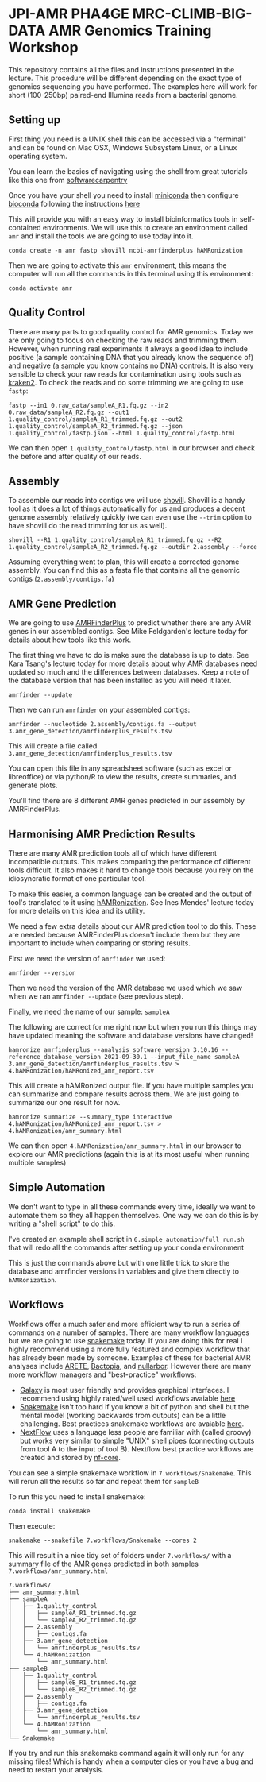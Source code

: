 # JPI-AMR PHA4GE MRC-CLIMB-BIG-DATA AMR Genomics Training Workshop

This repository contains all the files and instructions presented in the lecture.
This procedure will be different depending on the exact type of genomics sequencing you have performed.
The examples here will work for short (100-250bp) paired-end Illumina reads from a bacterial genome.

## Setting up

First thing you need is a UNIX shell this can be accessed via a "terminal" and can be found on 
Mac OSX, Windows Subsystem Linux, or a Linux operating system.

You can learn the basics of navigating using the shell from great tutorials like this one from [softwarecarpentry](https://swcarpentry.github.io/shell-novice/)

Once you have your shell you need to install [miniconda](https://docs.conda.io/en/latest/miniconda.html)
then configure [bioconda](https://bioconda.github.io/) following the instructions [here](https://bioconda.github.io/user/install.html#install-conda)

This will provide you with an easy way to install bioinformatics tools in self-contained environments.
We will use this to create an environment called `amr` and install the tools we are going to use today into it.

    conda create -n amr fastp shovill ncbi-amrfinderplus hAMRonization

Then we are going to activate this `amr` environment, this means the computer will run all the commands in this terminal using this environment:

    conda activate amr

## Quality Control

There are many parts to good quality control for AMR genomics.
Today we are only going to focus on checking the raw reads and trimming them.
However, when running real experiments it always a good idea to include positive (a sample containing DNA that you already know the sequence of) and negative (a sample you know contains no DNA) controls.
It is also very sensible to check your raw reads for contamination using tools such as [kraken2](https://ccb.jhu.edu/software/kraken2/).
To check the reads and do some trimming we are going to use `fastp`:

    fastp --in1 0.raw_data/sampleA_R1.fq.gz --in2 0.raw_data/sampleA_R2.fq.gz --out1 1.quality_control/sampleA_R1_trimmed.fq.gz --out2 1.quality_control/sampleA_R2_trimmed.fq.gz --json 1.quality_control/fastp.json --html 1.quality_control/fastp.html

We can then open `1.quality_control/fastp.html` in our browser and check the before and after quality of our reads.

## Assembly

To assemble our reads into contigs we will use [shovill](https://github.com/tseemann/shovill).
Shovill is a handy tool as it does a lot of things automatically for us and produces a decent genome assembly relatively quickly (we can even use the `--trim` option to have shovill do the read trimming for us as well).

    shovill --R1 1.quality_control/sampleA_R1_trimmed.fq.gz --R2 1.quality_control/sampleA_R2_trimmed.fq.gz --outdir 2.assembly --force

Assuming everything went to plan, this will create a corrected genome assembly.
You can find this as a fasta file that contains all the genomic contigs (`2.assembly/contigs.fa`)

## AMR Gene Prediction

We are going to use [AMRFinderPlus](https://www.ncbi.nlm.nih.gov/pathogens/antimicrobial-resistance/AMRFinder/) to predict whether there are any AMR genes in our assembled contigs.
See Mike Feldgarden's lecture today for details about how tools like this work.

The first thing we have to do is make sure the database is up to date.
See Kara Tsang's lecture today for more details about why AMR databases need updated so much and the differences between databases.
Keep a note of the database version that has been installed as you will need it later.

    amrfinder --update

Then we can run `amrfinder` on your assembled contigs:

    amrfinder --nucleotide 2.assembly/contigs.fa --output 3.amr_gene_detection/amrfinderplus_results.tsv

This will create a file called `3.amr_gene_detection/amrfinderplus_results.tsv`

You can open this file in any spreadsheet software (such as excel or libreoffice) or via python/R to view the results, create summaries, and generate plots.

You'll find there are 8 different AMR genes predicted in our assembly by AMRFinderPlus.

## Harmonising AMR Prediction Results

There are many AMR prediction tools all of which have different incompatible outputs.
This makes comparing the performance of different tools difficult. It also makes it hard to change tools because
you rely on the idiosyncratic format of one particular tool.

To make this easier, a common language can be created and the output of tool's translated to it using [hAMRonization](https://github.com/pha4ge/hAMRonization).
See Ines Mendes' lecture today for more details on this idea and its utility.

We need a few extra details about our AMR prediction tool to do this.
These are needed because AMRFinderPlus doesn't include them but they are important to include when comparing or storing results.

First we need the version of `amrfinder` we used:

    amrfinder --version

Then we need the version of the AMR database we used which we saw when we ran `amrfinder --update` (see previous step).

Finally, we need the name of our sample: `sampleA`

The following are correct for me right now but when you run this things may have updated meaning the software and database versions have changed!

    hamronize amrfinderplus --analysis_software_version 3.10.16 --reference_database_version 2021-09-30.1 --input_file_name sampleA 3.amr_gene_detection/amrfinderplus_results.tsv > 4.hAMRonization/hAMRonized_amr_report.tsv

This will create a hAMRonized output file. If you have multiple samples you can summarize and compare results across them.
We are just going to summarize our one result for now.

    hamronize summarize --summary_type interactive 4.hAMRonization/hAMRonized_amr_report.tsv > 4.hAMRonization/amr_summary.html

We can then open `4.hAMRonization/amr_summary.html` in our browser to explore our AMR predictions (again this is at its most useful when running multiple samples)

## Simple Automation

We don't want to type in all these commands every time, ideally we want to automate them so they all happen themselves.
One way we can do this is by writing a "shell script" to do this.

I've created an example shell script in `6.simple_automation/full_run.sh` that will redo all the commands after setting up your conda environment

This is just the commands above but with one little trick to store the database and amrfinder versions in variables and give them directly to `hAMRonization`.

## Workflows 

Workflows offer a much safer and more efficient way to run a series of commands on a number of samples.
There are many workflow languages but we are going to use [snakemake](snakemake.readthedocs.io/) today.
If you are doing this for real I highly recommend using a more fully featured and complex workflow that has already been made by someone.
Examples of these for bacterial AMR analyses include [ARETE](http://github.com/fmaguire/arete), [Bactopia](https://github.com/rpetit3/bactopia), and [nullarbor](https://github.com/tseemann/nullarbor).
However there are many more workflow managers and "best-practice" workflows:

- [Galaxy](https://usegalaxy.org) is most user friendly and provides graphical interfaces. I recommend using highly rated/well used workflows avaiable [here](https://usegalaxy.org/workflows/list_published)
- [Snakemake](snakemake.readthedocs.io) isn't too hard if you know a bit of python and shell but the mental model (working backwards from outputs) can be a little challenging. Best practices snakemake workflows are avaiable [here](https://github.com/snakemake-workflows).
- [NextFlow](nextflow.io/) uses a language less people are familiar with (called groovy) but works very similar to simple "UNIX" shell pipes (connecting outputs from tool A to the input of tool B). Nextflow best practice workflows are created and stored by [nf-core](https://nf-co.re/).

You can see a simple snakemake workflow in `7.workflows/Snakemake`.
This will rerun all the results so far and repeat them for `sampleB`

To run this you need to install snakemake:

    conda install snakemake

Then execute:

    snakemake --snakefile 7.workflows/Snakemake --cores 2

This will result in a nice tidy set of folders under `7.workflows/` with a summary
file of the AMR genes predicted in both samples `7.workflows/amr_summary.html`


	7.workflows/
	├── amr_summary.html
	├── sampleA
	│   ├── 1.quality_control
	│   │   ├── sampleA_R1_trimmed.fq.gz
	│   │   └── sampleA_R2_trimmed.fq.gz
	│   ├── 2.assembly
	│   │   ├── contigs.fa
	│   ├── 3.amr_gene_detection
	│   │   └── amrfinderplus_results.tsv
	│   └── 4.hAMRonization
	│       └── amr_summary.html
	├── sampleB
	│   ├── 1.quality_control
	│   │   ├── sampleB_R1_trimmed.fq.gz
	│   │   └── sampleB_R2_trimmed.fq.gz
	│   ├── 2.assembly
	│   │   ├── contigs.fa
	│   ├── 3.amr_gene_detection
	│   │   └── amrfinderplus_results.tsv
	│   └── 4.hAMRonization
	│       └── amr_summary.html
	└── Snakemake

If you try and run this snakemake command again it will only run for any missing
files! Which is handy when a computer dies or you have a bug and need to restart your analysis.
